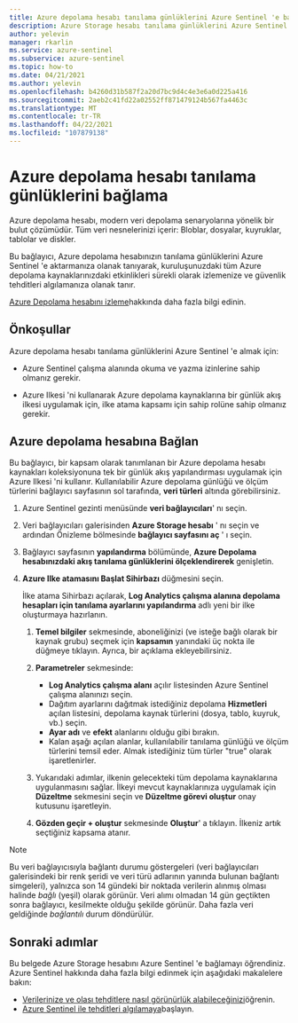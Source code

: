 ```yaml
---
title: Azure depolama hesabı tanılama günlüklerini Azure Sentinel 'e bağlama
description: Azure Storage hesabı tanılama günlüklerini Azure Sentinel 'e bağlamak için Azure Ilkesi 'ni nasıl kullanacağınızı öğrenin.
author: yelevin
manager: rkarlin
ms.service: azure-sentinel
ms.subservice: azure-sentinel
ms.topic: how-to
ms.date: 04/21/2021
ms.author: yelevin
ms.openlocfilehash: b4260d31b587f2a20d7bc9d4c4e3e6a0d225a416
ms.sourcegitcommit: 2aeb2c41fd22a02552ff871479124b567fa4463c
ms.translationtype: MT
ms.contentlocale: tr-TR
ms.lasthandoff: 04/22/2021
ms.locfileid: "107879138"
---
```

# <a name="connect-azure-storage-account-diagnostics-logs"></a>Azure depolama hesabı tanılama günlüklerini bağlama

Azure depolama hesabı, modern veri depolama senaryolarına yönelik bir bulut çözümüdür. Tüm veri nesnelerinizi içerir: Bloblar, dosyalar, kuyruklar, tablolar ve diskler.

Bu bağlayıcı, Azure depolama hesabınızın tanılama günlüklerini Azure Sentinel 'e aktarmanıza olanak tanıyarak, kuruluşunuzdaki tüm Azure depolama kaynaklarınızdaki etkinlikleri sürekli olarak izlemenize ve güvenlik tehditleri algılamanıza olanak tanır.

[Azure Depolama hesabını izleme](../storage/common/storage-analytics-logging.md)hakkında daha fazla bilgi edinin.

## <a name="prerequisites"></a>Önkoşullar

Azure depolama hesabı tanılama günlüklerini Azure Sentinel 'e almak için:

- Azure Sentinel çalışma alanında okuma ve yazma izinlerine sahip olmanız gerekir.

- Azure Ilkesi 'ni kullanarak Azure depolama kaynaklarına bir günlük akış ilkesi uygulamak için, ilke atama kapsamı için sahip rolüne sahip olmanız gerekir.

## <a name="connect-to-azure-storage-account"></a>Azure depolama hesabına Bağlan

Bu bağlayıcı, bir kapsam olarak tanımlanan bir Azure depolama hesabı kaynakları koleksiyonuna tek bir günlük akış yapılandırması uygulamak için Azure Ilkesi 'ni kullanır. Kullanılabilir Azure depolama günlüğü ve ölçüm türlerini bağlayıcı sayfasının sol tarafında, **veri türleri** altında görebilirsiniz.

1. Azure Sentinel gezinti menüsünde **veri bağlayıcıları**' nı seçin.

1. Veri bağlayıcıları galerisinden **Azure Storage hesabı** ' nı seçin ve ardından Önizleme bölmesinde **bağlayıcı sayfasını aç** ' ı seçin.

1. Bağlayıcı sayfasının **yapılandırma** bölümünde, **Azure Depolama hesabınızdaki akış tanılama günlüklerini ölçeklendirerek** genişletin.

1. **Azure Ilke atamasını Başlat Sihirbazı** düğmesini seçin.

    İlke atama Sihirbazı açılarak, **Log Analytics çalışma alanına depolama hesapları için tanılama ayarlarını yapılandırma** adlı yeni bir ilke oluşturmaya hazırlanın.

    1. **Temel bilgiler** sekmesinde, aboneliğinizi (ve isteğe bağlı olarak bir kaynak grubu) seçmek için **kapsamın** yanındaki üç nokta ile düğmeye tıklayın. Ayrıca, bir açıklama ekleyebilirsiniz.

    1. **Parametreler** sekmesinde:
        - **Log Analytics çalışma alanı** açılır listesinden Azure Sentinel çalışma alanınızı seçin.
        - Dağıtım ayarlarını dağıtmak istediğiniz depolama **Hizmetleri** açılan listesini, depolama kaynak türlerini (dosya, tablo, kuyruk, vb.) seçin.
        - **Ayar adı** ve **efekt** alanlarını olduğu gibi bırakın.
        - Kalan aşağı açılan alanlar, kullanılabilir tanılama günlüğü ve ölçüm türlerini temsil eder. Almak istediğiniz tüm türler "true" olarak işaretlenirler.

    1. Yukarıdaki adımlar, ilkenin gelecekteki tüm depolama kaynaklarına uygulanmasını sağlar. İlkeyi mevcut kaynaklarınıza uygulamak için **Düzeltme** sekmesini seçin ve **Düzeltme görevi oluştur** onay kutusunu işaretleyin.

    1. **Gözden geçir + oluştur** sekmesinde **Oluştur**' a tıklayın. İlkeniz artık seçtiğiniz kapsama atanır.

> [!NOTE]
>
> Bu veri bağlayıcısıyla bağlantı durumu göstergeleri (veri bağlayıcıları galerisindeki bir renk şeridi ve veri türü adlarının yanında bulunan bağlantı simgeleri), yalnızca son 14 gündeki bir noktada verilerin alınmış olması halinde *bağlı* (yeşil) olarak görünür. Veri alımı olmadan 14 gün geçtikten sonra bağlayıcı, kesilmekte olduğu şekilde görünür. Daha fazla veri geldiğinde *bağlantılı* durum döndürülür.

## <a name="next-steps"></a>Sonraki adımlar

Bu belgede Azure Storage hesabını Azure Sentinel 'e bağlamayı öğrendiniz. Azure Sentinel hakkında daha fazla bilgi edinmek için aşağıdaki makalelere bakın:

- [Verilerinize ve olası tehditlere nasıl görünürlük alabileceğinizi](quickstart-get-visibility.md)öğrenin.
- [Azure Sentinel ile tehditleri algılamaya](tutorial-detect-threats-built-in.md)başlayın.
